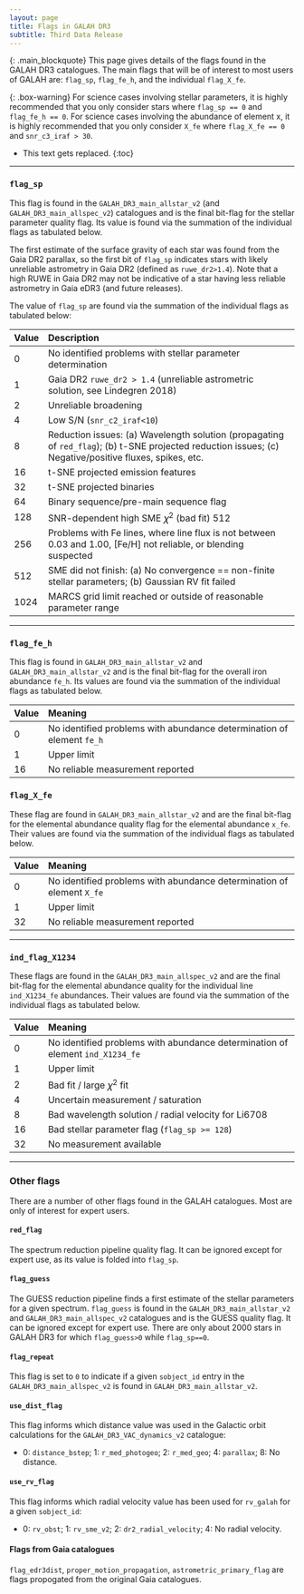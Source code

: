 ```yaml
---
layout: page
title: Flags in GALAH DR3
subtitle: Third Data Release
---
```


{: .main_blockquote}
This page gives details of the flags found in the GALAH DR3 catalogues. The main flags that will be of interest to most users of GALAH are: `flag_sp`, `flag_fe_h`, and the individual `flag_X_fe`.

{: .box-warning}
For science cases involving stellar parameters, it is highly recommended that you only consider stars where `flag_sp == 0` and `flag_fe_h == 0`. For science cases involving the abundance of element x, it is highly recommended that you only consider `X_fe` where `flag_X_fe == 0` and `snr_c3_iraf > 30`.

* This text gets replaced.
{:toc}

---
### `flag_sp`

This flag is found in the `GALAH_DR3_main_allstar_v2` (and `GALAH_DR3_main_allspec_v2`) catalogues and is the final bit-flag for the stellar parameter quality flag. Its value is found via the summation of the individual flags as tabulated below.

The first estimate of the surface gravity of each star was found from the Gaia DR2 parallax, so the first bit of `flag_sp` indicates stars with likely unreliable astrometry in Gaia DR2 (defined as `ruwe_dr2>1.4`). Note that a high RUWE in Gaia DR2 may not be indicative of a star having less reliable astrometry in Gaia eDR3 (and future releases).

The value of `flag_sp` are found via the summation of the individual flags as tabulated below:

| Value | Description |
| :------ |:--- |
| 0 | No identified problems with stellar parameter determination |
| 1 | Gaia DR2 `ruwe_dr2 > 1.4` (unreliable astrometric solution, see Lindegren 2018) |
| 2 | Unreliable broadening |
| 4 | Low S/N (`snr_c2_iraf<10`) |
| 8 | Reduction issues: (a) Wavelength solution (propagating of `red_flag`); (b) t-SNE projected reduction issues; (c) Negative/positive fluxes, spikes, etc. |
| 16 | t-SNE projected emission features |
| 32 | t-SNE projected binaries |
| 64 | Binary sequence/pre-main sequence flag |
| 128 | SNR-dependent high SME 𝜒<sup>2</sup> (bad fit) 512 |
| 256 | Problems with Fe lines, where line flux is not between 0.03 and 1.00, [Fe/H] not reliable, or blending suspected |
| 512 | SME did not finish: (a) No convergence == non-finite stellar parameters; (b) Gaussian RV fit failed |
| 1024 | MARCS grid limit reached or outside of reasonable parameter range |

---

### `flag_fe_h`
This flag is found in `GALAH_DR3_main_allstar_v2` and `GALAH_DR3_main_allstar_v2` and is the final bit-flag for the overall iron abundance `fe_h`. Its values are found via the summation of the individual flags as tabulated below.  

| Value | Meaning |
| :------ |:--- |
| 0 | No identified problems with abundance determination of element `fe_h` |
| 1 | Upper limit |
| 16 | No reliable measurement reported |

### `flag_X_fe`
These flag are found in `GALAH_DR3_main_allstar_v2` and are the final bit-flag for the elemental abundance quality flag for the elemental abundance `x_fe`. Their values are found via the summation of the individual flags as tabulated below.  

| Value | Meaning |
| :------ |:--- |
| 0 | No identified problems with abundance determination of element `X_fe` |
| 1 | Upper limit |
| 32 | No reliable measurement reported |

---

### `ind_flag_X1234`
These flags are found in the `GALAH_DR3_main_allspec_v2` and are the final bit-flag for the elemental abundance quality for the individual line `ind_X1234_fe` abundances. Their values are found via the summation of the individual flags as tabulated below.


| Value | Meaning |
| :------ |:--- |
| 0 | No identified problems with abundance determination of element `ind_X1234_fe` |
| 1 | Upper limit |
| 2 | Bad fit / large 𝜒<sup>2</sup> fit |
| 4 | Uncertain measurement / saturation |
| 8 | Bad wavelength solution / radial velocity for Li6708 |
| 16 | Bad stellar parameter flag (`flag_sp >= 128`) |
| 32 | No measurement available |

---

### Other flags
There are a number of other flags found in the GALAH catalogues. Most are only of interest for expert users.

#### `red_flag`
The spectrum reduction pipeline quality flag. It can be ignored except for expert use, as its value is folded into `flag_sp`.

#### `flag_guess`
The GUESS reduction pipeline finds a first estimate of the stellar parameters for a given spectrum. `flag_guess` is found in the `GALAH_DR3_main_allstar_v2` and `GALAH_DR3_main_allspec_v2` catalogues and is the GUESS quality flag. It can be ignored except for expert use. There are only about 2000 stars in GALAH DR3 for which `flag_guess>0` while `flag_sp==0`.

#### `flag_repeat`
This flag is set to `0` to indicate if a given `sobject_id` entry in the `GALAH_DR3_main_allspec_v2` is found in `GALAH_DR3_main_allstar_v2`.

#### `use_dist_flag`
This flag informs which distance value was used in the Galactic orbit calculations for the `GALAH_DR3_VAC_dynamics_v2` catalogue:
* 0: `distance_bstep`; 1: `r_med_photogeo`; 2: `r_med_geo`; 4: `parallax`; 8: No distance.

#### `use_rv_flag`
This flag informs which radial velocity value has been used for `rv_galah` for a given `sobject_id`:
* 0: `rv_obst`; 1: `rv_sme_v2`; 2: `dr2_radial_velocity`; 4: No radial velocity.

#### Flags from Gaia catalogues
`flag_edr3dist`, `proper_motion_propagation`, `astrometric_primary_flag` are flags propogated from the original Gaia catalogues.
